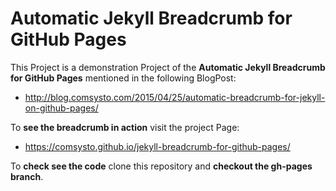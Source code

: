 # Automatic Jekyll Breadcrumb for GitHub Pages

This Project is a demonstration Project of the **Automatic Jekyll Breadcrumb for GitHub Pages** mentioned in the following BlogPost:
  - http://blog.comsysto.com/2015/04/25/automatic-breadcrumb-for-jekyll-on-github-pages/

To **see the breadcrumb in action** visit the project Page:
  - https://comsysto.github.io/jekyll-breadcrumb-for-github-pages/

To **check see the code** clone this repository and **checkout the gh-pages branch**.

